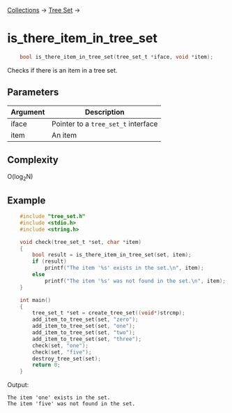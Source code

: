 [Collections](../collections.md) &rarr; [Tree Set](tree_set.md) &rarr;

# is_there_item_in_tree_set

```c
    bool is_there_item_in_tree_set(tree_set_t *iface, void *item);
```

Checks if there is an item in a tree set.

## Parameters

Argument|Description
--------|-----------
iface|Pointer to a `tree_set_t` interface
item|An item

## Complexity

O(log<sub>2</sub>N)

## Example

```c
    #include "tree_set.h"
    #include <stdio.h>
    #include <string.h>

    void check(tree_set_t *set, char *item)
    {
        bool result = is_there_item_in_tree_set(set, item);
        if (result)
            printf("The item '%s' exists in the set.\n", item);
        else
            printf("The item '%s' was not found in the set.\n", item);
    }

    int main()
    {
        tree_set_t *set = create_tree_set((void*)strcmp);
        add_item_to_tree_set(set, "zero");
        add_item_to_tree_set(set, "one");
        add_item_to_tree_set(set, "two");
        add_item_to_tree_set(set, "three");
        check(set, "one");
        check(set, "five");
        destroy_tree_set(set);
        return 0;
    }

```

Output:

    The item 'one' exists in the set.
    The item 'five' was not found in the set.
